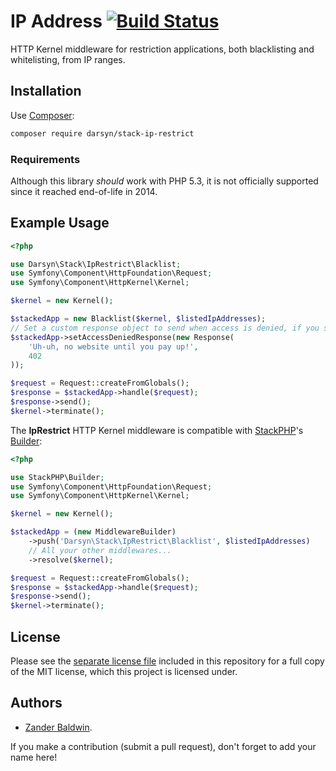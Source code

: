 # IP Address [![Build Status](https://travis-ci.org/darsyn/stack-ip-restrict.svg?branch=master)](https://travis-ci.org/darsyn/ip)

HTTP Kernel middleware for restriction applications, both blacklisting and whitelisting, from IP ranges.

## Installation

Use [Composer](http://getcomposer.org):

```bash
composer require darsyn/stack-ip-restrict
```

### Requirements

Although this library *should* work with PHP 5.3, it is not officially supported since it reached end-of-life in 2014.

## Example Usage

```php
<?php

use Darsyn\Stack\IpRestrict\Blacklist;
use Symfony\Component\HttpFoundation\Request;
use Symfony\Component\HttpKernel\Kernel;

$kernel = new Kernel();

$stackedApp = new Blacklist($kernel, $listedIpAddresses);
// Set a custom response object to send when access is denied, if you so wish:
$stackedApp->setAccessDeniedResponse(new Response(
    'Uh-uh, no website until you pay up!',
    402
));

$request = Request::createFromGlobals();
$response = $stackedApp->handle($request);
$response->send();
$kernel->terminate();
```

The **IpRestrict** HTTP Kernel middleware is compatible with [StackPHP](http://stackphp.com)'s
[Builder](https://github.com/stackphp/builder):

```php
<?php

use StackPHP\Builder;
use Symfony\Component\HttpFoundation\Request;
use Symfony\Component\HttpKernel\Kernel;

$kernel = new Kernel();

$stackedApp = (new MiddlewareBuilder)
    ->push('Darsyn\Stack\IpRestrict\Blacklist', $listedIpAddresses)
    // All your other middlewares...
    ->resolve($kernel);

$request = Request::createFromGlobals();
$response = $stackedApp->handle($request);
$response->send();
$kernel->terminate();
```

## License

Please see the [separate license file](LICENSE.md) included in this repository for a full copy of the MIT license,
which this project is licensed under.

## Authors

- [Zander Baldwin](https://zanderbaldwin.com).

If you make a contribution (submit a pull request), don't forget to add your name here!
